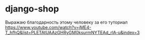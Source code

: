 # django-shop
Выражаю благодарность этому человеку за его туториал https://www.youtube.com/watch?v=jME4-T_hfhQ&list=PLETAtUAAzGHRyGM0ksurmNYTEAd_rlA-u&index=3
